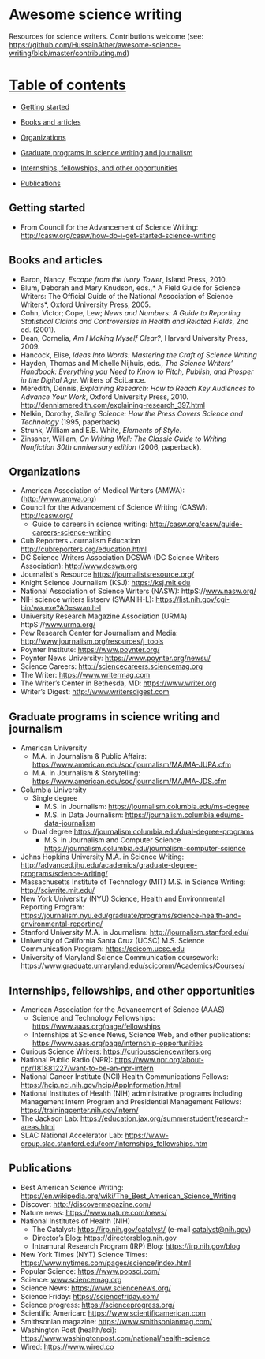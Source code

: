 # Awesome science writing

Resources for science writers. Contributions welcome (see: https://github.com/HussainAther/awesome-science-writing/blob/master/contributing.md)

# [Table of contents](#Table-of-contents)

* [Getting started](#Getting-started)

* [Books and articles](#Books-and-articles) 

* [Organizations](#Organizations)

* [Graduate programs in science writing and journalism](#Graduate-programs-in-science-writing-and-journalism)

* [Internships, fellowships, and other opportunities](#Internships-fellowships-and-other-opportunities)

* [Publications](#Publications)

## Getting started
* From Council for the Advancement of Science Writing: http://casw.org/casw/how-do-i-get-started-science-writing

## Books and articles
* Baron, Nancy, *Escape from the Ivory Tower*, Island Press, 2010.
* Blum, Deborah and Mary Knudson, eds.,* A Field Guide for Science Writers: The Official Guide of the National Association of Science Writers*, Oxford University Press, 2005. 
* Cohn, Victor; Cope, Lew; *News and Numbers: A Guide to Reporting Statistical Claims and Controversies in Health and Related Fields*, 2nd ed. (2001). 
* Dean, Cornelia, *Am I Making Myself Clear?*, Harvard University Press, 2009.
* Hancock, Elise, *Ideas Into Words: Mastering the Craft of Science Writing*
* Hayden, Thomas and Michelle Nijhuis, eds., *The Science Writers’ Handbook: Everything you Need to Know to Pitch, Publish, and Prosper in the Digital Age*. Writers of SciLance.
* Meredith, Dennis, *Explaining Research: How to Reach Key Audiences to Advance Your Work*, Oxford University Press, 2010. http://dennismeredith.com/explaining-research_397.html
* Nelkin, Dorothy, *Selling Science: How the Press Covers Science and Technology* (1995, paperback)          
* Strunk, William and E.B. White, *Elements of Style*.
* Zinssner, William, *On Writing Well: The Classic Guide to Writing Nonfiction 30th anniversary edition* (2006, paperback).

## Organizations
* American Association of Medical Writers (AMWA): (http://www.amwa.org)
* Council for the Advancement of Science Writing (CASW): http://casw.org/
  * Guide to careers in science writing: http://casw.org/casw/guide-careers-science-writing
* Cub Reporters Journalism Education http://cubreporters.org/education.html
* DC Science Writers Association DCSWA (DC Science Writers Association): http://www.dcswa.org
* Journalist's Resource https://journalistsresource.org/
* Knight Science Journalism (KSJ): https://ksj.mit.edu
* National Association of Science Writers (NASW): httpS://www.nasw.org/
* NIH science writers listserv (SWANIH-L): https://list.nih.gov/cgi-bin/wa.exe?A0=swanih-l
* University Research Magazine Association (URMA) httpS://www.urma.org/
* Pew Research Center for Journalism and Media: http://www.journalism.org/resources/j_tools
* Poynter Institute: https://www.poynter.org/
* Poynter News University: https://www.poynter.org/newsu/
* Science Careers: http://sciencecareers.sciencemag.org
* The Writer: https://www.writermag.com
* The Writer’s Center in Bethesda, MD: https://www.writer.org
* Writer’s Digest: http://www.writersdigest.com

## Graduate programs in science writing and journalism
* American University
  * M.A. in Journalism & Public Affairs: https://www.american.edu/soc/journalism/MA/MA-JUPA.cfm
  * M.A. in Journalism & Storytelling: https://www.american.edu/soc/journalism/MA/MA-JDS.cfm
* Columbia University
  * Single degree   
    * M.S. in Journalism: https://journalism.columbia.edu/ms-degree
    * M.S. in Data Journalism: https://journalism.columbia.edu/ms-data-journalism
  * Dual degree https://journalism.columbia.edu/dual-degree-programs
    * M.S. in Journalism and Computer Science https://journalism.columbia.edu/journalism-computer-science
* Johns Hopkins University M.A. in Science Writing: http://advanced.jhu.edu/academics/graduate-degree-programs/science-writing/
* Massachusetts Institute of Technology (MIT) M.S. in Science Writing: http://sciwrite.mit.edu/
* New York University (NYU) Science, Health and Environmental Reporting Program: https://journalism.nyu.edu/graduate/programs/science-health-and-environmental-reporting/
* Stanford University M.A. in Journalism: http://journalism.stanford.edu/
* University of California Santa Cruz (UCSC) M.S. Science Communication Program: https://scicom.ucsc.edu
* University of Maryland Science Communication coursework: https://www.graduate.umaryland.edu/scicomm/Academics/Courses/

## Internships, fellowships, and other opportunities
* American Association for the Advancement of Science (AAAS)
  * Science and Technology Fellowships: https://www.aaas.org/page/fellowships
  * Internships at Science News, Science Web, and other publications: https://www.aaas.org/page/internship-opportunities
* Curious Science Writers: https://curioussciencewriters.org
* National Public Radio (NPR): https://www.npr.org/about-npr/181881227/want-to-be-an-npr-intern
* National Cancer Institute (NCI) Health Communications Fellows: https://hcip.nci.nih.gov/hcip/AppInformation.html
* National Institutes of Health (NIH) administrative programs including Management Intern Program and Presidential Management Fellows: https://trainingcenter.nih.gov/intern/
* The Jackson Lab: https://education.jax.org/summerstudent/research-areas.html
* SLAC National Accelerator Lab: https://www-group.slac.stanford.edu/com/internships_fellowships.htm

## Publications
* Best American Science Writing: https://en.wikipedia.org/wiki/The_Best_American_Science_Writing
* Discover: http://discovermagazine.com/
* Nature news: https://www.nature.com/news/
* National Institutes of Health (NIH)
  * The Catalyst: https://irp.nih.gov/catalyst/ (e-mail catalyst@nih.gov)
  * Director’s Blog: https://directorsblog.nih.gov
  * Intramural Research Program (IRP) Blog: https://irp.nih.gov/blog
* New York Times (NYT) Science Times: https://www.nytimes.com/pages/science/index.html
* Popular Science: https://www.popsci.com/
* Science: www.sciencemag.org
* Science News: https://www.sciencenews.org/
* Science Friday: https://sciencefriday.com/
* Science progress: https://scienceprogress.org/
* Scientific American:  https://www.scientificamerican.com
* Smithsonian magazine: https://www.smithsonianmag.com/
* Washington Post (health/sci): https://www.washingtonpost.com/national/health-science
* Wired:  https://www.wired.co
